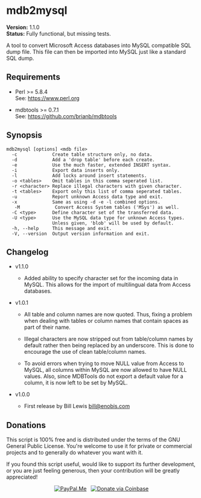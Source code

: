 mdb2mysql
=========

**Version:** 1.1.0  
**Status:** Fully functional, but missing tests.

A tool to convert Microsoft Access databases into MySQL compatible SQL dump file. This file can then be imported into MySQL just like a standard SQL dump.

Requirements
------------
- Perl >= 5.8.4  
  See: https://www.perl.org

- mdbtools >= 0.7.1  
  See: https://github.com/brianb/mdbtools

Synopsis
--------

```
mdb2mysql [options] <mdb file>
  -c             Create table structure only, no data.
  -d             Add a 'drop table' before each create.
  -e             Use the much faster, extended INSERT syntax.
  -i             Export data inserts only.
  -l             Add locks around insert statements.
  -o <tables>    Omit tables in this comma seperated list.
  -r <character> Replace illegal characters with given character.
  -t <tables>    Export only this list of comma seperated tables.
  -u             Report unknown Access data type and exit.
  -x             Same as using -d -e -l combined options.
   -M             Convert Access System tables ('MSys') as well.
  -C <type>      Define character set of the transferred data.
  -U <type>      Use the MySQL data type for unknown Access types.
                 Unless given, 'blob' will be used by default.
  -h, --help     This message and exit.
  -V, --version  Output version information and exit.
```

Changelog
---------

* v1.1.0

  - Added ability to specify character set for the incoming data in MySQL. This allows for the import of multilingual data from Access databases.

* v1.0.1

  - All table and column names are now quoted. Thus, fixing a problem when dealing with tables or column names that contain spaces as part of their name.

  - Illegal characters are now stripped out from table/column names by default rather then being replaced by an underscore. This is done to encourage the use of clean table/column names.

  - To avoid errors when trying to move NULL value from Access to MySQL, all columns within MySQL are now allowed to have NULL values. Also, since MDBTools do not export a default value for a column, it is now left to be set by MySQL.

* v1.0.0

  - First release by Bill Lewis <bill@enobis.com>

Donations
---------

This script is 100% free and is distributed under the terms of the GNU General Public License. You're welcome to use it for private or commercial projects and to generally do whatever you want with it.

If you found this script useful, would like to support its further development, or you are just feeling generous, then your contribution will be greatly appreciated!

<p align="center">
  <a href="https://paypal.me/UmkaDK"><img src="https://img.shields.io/badge/paypal-me-blue.svg?colorB=0070ba&logo=paypal" alt="PayPal.Me"></a>
  &nbsp;
  <a href="https://commerce.coinbase.com/checkout/a57f47ba-6656-421c-aabd-3fdc274725ce"><img src="https://img.shields.io/badge/coinbase-donate-gold.svg?colorB=ff8e00&logo=bitcoin" alt="Donate via Coinbase"></a>
</p>
